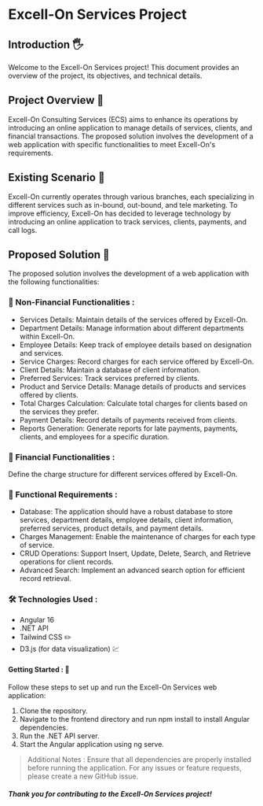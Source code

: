 # Excell-On Services Project 
## Introduction :raised_hand_with_fingers_splayed:
Welcome to the Excell-On Services project! This document provides an overview of the project, its objectives, and technical details.

## Project Overview :open_book:
Excell-On Consulting Services (ECS) aims to enhance its operations by introducing an online application to manage details of services, clients, and financial transactions. The proposed solution involves the development of a web application with specific functionalities to meet Excell-On's requirements.

## Existing Scenario :scroll:
Excell-On currently operates through various branches, each specializing in different services such as in-bound, out-bound, and tele marketing. To improve efficiency, Excell-On has decided to leverage technology by introducing an online application to track services, clients, payments, and call logs.

## Proposed Solution :bookmark_tabs:
The proposed solution involves the development of a web application with the following functionalities:

### :pushpin: Non-Financial Functionalities :
  - Services Details: Maintain details of the services offered by Excell-On.
  - Department Details: Manage information about different departments within Excell-On.
  - Employee Details: Keep track of employee details based on designation and services.
  - Service Charges: Record charges for each service offered by Excell-On.
  - Client Details: Maintain a database of client information.
  - Preferred Services: Track services preferred by clients.
  - Product and Service Details: Manage details of products and services offered by clients.
  - Total Charges Calculation: Calculate total charges for clients based on the services they prefer.
  - Payment Details: Record details of payments received from clients.
  - Reports Generation: Generate reports for late payments, payments, clients, and employees for a specific duration.

### :pushpin: Financial Functionalities : 
  Define the charge structure for different services offered by Excell-On.

### :pushpin: Functional Requirements :
- Database: The application should have a robust database to store services, department details, employee details, client information, preferred services, product details, and payment details.
- Charges Management: Enable the maintenance of charges for each type of service.
- CRUD Operations: Support Insert, Update, Delete, Search, and Retrieve operations for client records.
- Advanced Search: Implement an advanced search option for efficient record retrieval.

### :hammer_and_wrench: Technologies Used :
- Angular 16
- .NET API
- Tailwind CSS :pencil2:
- D3.js (for data visualization) :chart:


#### Getting Started : :open_file_folder:
Follow these steps to set up and run the Excell-On Services web application:
  1. Clone the repository.
  2. Navigate to the frontend directory and run npm install to install Angular dependencies.
  3. Run the .NET API server.
  4. Start the Angular application using ng serve.

> Additional Notes :
Ensure that all dependencies are properly installed before running the application.
For any issues or feature requests, please create a new GitHub issue.
##### Thank you for contributing to the Excell-On Services project!

